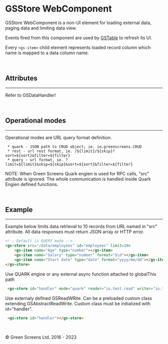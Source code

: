 # GSStore WebComponent

GSStore WebComponent is a non-UI element for loading external data, paging data and limiting data view.

Events fired from this component are used by [GSTable](GSTable.md) to refresh its UI.

Every ```<gs-item>``` child element represents loaded record column which name is mapped to a data column name.

<br>

## Attributes
---

Refer to GSDataHandler!


<br>

## Operational modes
---

Operational modes are URL query format definition. 

     * quark - JSON path to CRUD object; ie. io.greenscreens.CRUD
     * rest - url rest format, ie. /${limit}/${skip}?sort=${sort}&filter=${filter}
     * query - url format, ie. ?limit=${limit}&skip=${skip}&sort=${sort}&filter=${filter}

NOTE: When Green Screens Quark engien is used for RPC calls, "src" attribute is ignored.
The whole communication is handled inside Quark Engien defined functions. 

<br>

## Example
---

Example below limits data retrieval to 10 records from URL named in "src" attribute. 
All data responses must return JSON array or HTTP error.

```html
<!-- Default is QUERY mode -->
<gs-store src="/data/employees" id="employees" limit=10>
    <gs-item name="Age" type="number"></gs-item>
    <gs-item name="Salary" type="number" format="$\d"></gs-item>
    <gs-item name="Start date" type="date" format="yyyy/mm/dd"></gs-item>
</gs-store>
```

Use QUARK engine or any external async function attached to globalThis path

```html
 <gs-store id="handler" mode="quark" reader="io.test.read" writer="io.test.write"></gs-store>
 ```

Use externaly defined GSReadWRite. Can be a preloaded custom class extending GSAbstractReadWrite.
Custom class must be initialized with id="handler". 

```html
 <gs-store id="handler"></gs-store>
 ```
 <br>

&copy; Green Screens Ltd. 2016 - 2023
